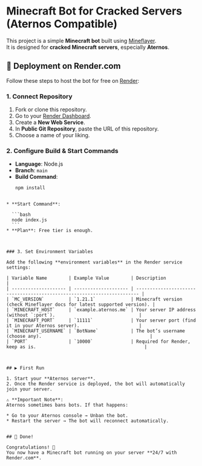 
# Minecraft Bot for Cracked Servers (Aternos Compatible)

This project is a simple **Minecraft bot** built using [Mineflayer](https://github.com/PrismarineJS/mineflayer).  
It is designed for **cracked Minecraft servers**, especially **Aternos**.


## 🚀 Deployment on Render.com

Follow these steps to host the bot for free on [Render](https://render.com):

### 1. Connect Repository
1. Fork or clone this repository.
2. Go to your [Render Dashboard](https://dashboard.render.com).
3. Create a **New Web Service**.
4. In **Public Git Repository**, paste the URL of this repository.
5. Choose a name of your liking.


### 2. Configure Build & Start Commands
- **Language**: Node.js  
- **Branch**: `main`  
- **Build Command**:
  ```bash
  npm install
````

* **Start Command**:

  ```bash
  node index.js
  ```
* **Plan**: Free tier is enough.



### 3. Set Environment Variables

Add the following **environment variables** in the Render service settings:

| Variable Name        | Example Value        | Description                                                             |
| -------------------- | -------------------- | ----------------------------------------------------------------------- |
| `MC_VERSION`         | `1.21.1`             | Minecraft version (check Mineflayer docs for latest supported version). |
| `MINECRAFT_HOST`     | `example.aternos.me` | Your server IP address (without `:port`).                               |
| `MINECRAFT_PORT`     | `11111`              | Your server port (find it in your Aternos server).                      |
| `MINECRAFT_USERNAME` | `BotName`            | The bot’s username (choose any).                                        |
| `PORT`               | `10000`              | Required for Render, keep as is.                                        |



## ▶️ First Run

1. Start your **Aternos server**.
2. Once the Render service is deployed, the bot will automatically join your server.

⚠️ **Important Note**:
Aternos sometimes bans bots. If that happens:

* Go to your Aternos console → Unban the bot.
* Restart the server → The bot will reconnect automatically.


## 🎉 Done!

Congratulations! 🎊
You now have a Minecraft bot running on your server **24/7 with Render.com**.

